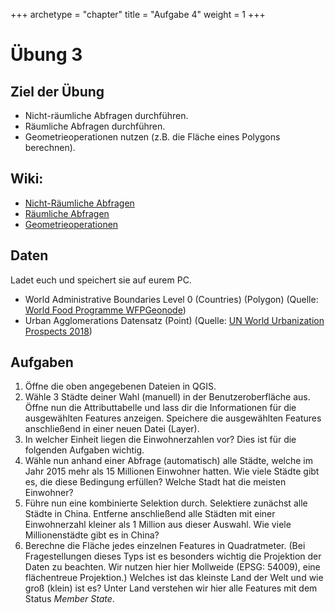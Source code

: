 +++
archetype = "chapter"
title = "Aufgabe 4"
weight = 1
+++

# Übung 3
## Ziel der Übung
* Nicht-räumliche Abfragen durchführen.
* Räumliche Abfragen durchführen.
* Geometrieoperationen nutzen (z.B. die Fläche eines Polygons berechnen).

## Wiki:
* [Nicht-Räumliche Abfragen](https://courses.gistools.geog.uni-heidelberg.de/giscience/gis-einfuehrung/wikis/qgis-Nicht-Räumliche-Abfragen)
* [Räumliche Abfragen](https://courses.gistools.geog.uni-heidelberg.de/giscience/gis-einfuehrung/wikis/qgis-Räumliche-Abfragen)
* [Geometrieoperationen](https://courses.gistools.geog.uni-heidelberg.de/giscience/gis-einfuehrung/wikis/qgis-Geometrieoperationen)

## Daten
Ladet euch und speichert sie auf eurem PC.
* World Administrative Boundaries Level 0 (Countries) (Polygon) (Quelle: [World Food Programme WFPGeonode](https://geonode.wfp.org/layers/geonode%3Awld_bnd_adm0_wfp))
* Urban Agglomerations Datensatz (Point) (Quelle: [UN World Urbanization Prospects 2018](https://population.un.org/wup/))

## Aufgaben

1. Öffne die oben angegebenen Dateien in QGIS.
2. Wähle 3 Städte deiner Wahl (manuell) in der Benutzeroberfläche aus. Öffne nun die Attributtabelle und lass dir die Informationen für die ausgewählten Features anzeigen. Speichere die ausgewählten Features anschließend in einer neuen Datei (Layer). 
3. In welcher Einheit liegen die Einwohnerzahlen vor? Dies ist für die folgenden Aufgaben wichtig.
4. Wähle nun anhand einer Abfrage (automatisch) alle Städte, welche im Jahr 2015 mehr als 15 Millionen Einwohner hatten. Wie viele Städte gibt es, die diese Bedingung erfüllen? Welche Stadt hat die meisten Einwohner?
5. Führe nun eine kombinierte Selektion durch. Selektiere zunächst alle Städte in China. Entferne anschließend alle Städten mit einer Einwohnerzahl kleiner als 1 Million aus dieser Auswahl. Wie viele Millionenstädte gibt es in China?
6. Berechne die Fläche jedes einzelnen Features in Quadratmeter. (Bei Fragestellungen dieses Typs ist es besonders wichtig die Projektion der Daten zu beachten. Wir nutzen hier hier Mollweide (EPSG: 54009), eine flächentreue Projektion.) Welches ist das kleinste Land der Welt und wie groß (klein) ist es? Unter Land verstehen wir hier alle Features mit dem Status *Member State*.